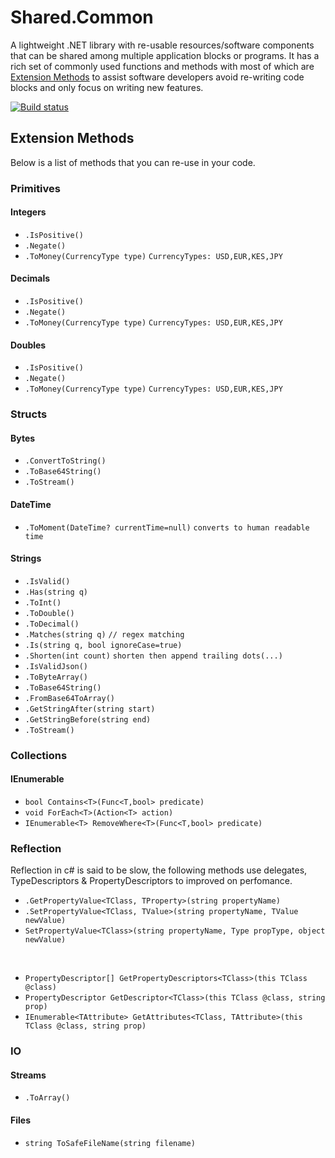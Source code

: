 # Shared.Common

A lightweight .NET library with re-usable resources/software components that can be shared among multiple application blocks or programs. It has a rich set of commonly used functions and methods with most of which are [Extension Methods](https://docs.microsoft.com/en-us/dotnet/csharp/programming-guide/classes-and-structs/extension-methods) to assist software developers avoid re-writing code blocks and only focus on writing new features.

[![Build status](https://ci.appveyor.com/api/projects/status/cj2wsayj5l7nea8e?svg=true)](https://ci.appveyor.com/project/tmacharia/shared-common)

## Extension Methods

Below is a list of methods that you can re-use in your code.

### Primitives

#### Integers

+ `.IsPositive()`
+ `.Negate()`
+ `.ToMoney(CurrencyType type)`  `CurrencyTypes: USD,EUR,KES,JPY`

#### Decimals

+ `.IsPositive()`
+ `.Negate()`
+ `.ToMoney(CurrencyType type)`  `CurrencyTypes: USD,EUR,KES,JPY`
  
#### Doubles

+ `.IsPositive()`
+ `.Negate()`
+ `.ToMoney(CurrencyType type)`  `CurrencyTypes: USD,EUR,KES,JPY`

### Structs

#### Bytes

+ `.ConvertToString()`
+ `.ToBase64String()`
+ `.ToStream()`

#### DateTime

+ `.ToMoment(DateTime? currentTime=null)` `converts to human readable time`

#### Strings

+ `.IsValid()`
+ `.Has(string q)`
+ `.ToInt()`
+ `.ToDouble()`
+ `.ToDecimal()`
+ `.Matches(string q)` `// regex matching`
+ `.Is(string q, bool ignoreCase=true)`
+ `.Shorten(int count)` `shorten then append trailing dots(...)`
+ `.IsValidJson()`
+ `.ToByteArray()`
+ `.ToBase64String()`
+ `.FromBase64ToArray()`
+ `.GetStringAfter(string start)`
+ `.GetStringBefore(string end)`
+ `.ToStream()`

### Collections

#### IEnumerable

+ `bool Contains<T>(Func<T,bool> predicate)`
+ `void ForEach<T>(Action<T> action)`
+ `IEnumerable<T> RemoveWhere<T>(Func<T,bool> predicate)`

### Reflection

Reflection in c# is said to be slow, the following methods use delegates, TypeDescriptors & PropertyDescriptors to improved on perfomance.

+ `.GetPropertyValue<TClass, TProperty>(string propertyName)`
+ `.SetPropertyValue<TClass, TValue>(string propertyName, TValue newValue)`
+ `SetPropertyValue<TClass>(string propertyName, Type propType, object newValue)`

<br/>

+ `PropertyDescriptor[] GetPropertyDescriptors<TClass>(this TClass @class)`
+ `PropertyDescriptor GetDescriptor<TClass>(this TClass @class, string prop)`
+ `IEnumerable<TAttribute> GetAttributes<TClass, TAttribute>(this TClass @class, string prop)`

### IO

#### Streams

+ `.ToArray()`
  
#### Files

+ `string ToSafeFileName(string filename)`
  